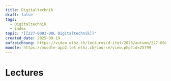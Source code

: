 ```yaml
---
title: Digitaltechnik
draft: false
tags:
  - Digitaltechnik
  - index
topic: "[[227-0003-00L Digitaltechnik]]"
created_date: 2025-09-19
aufzeichnung: https://video.ethz.ch/lectures/d-itet/2025/autumn/227-0003-00L
moodle: https://moodle-app2.let.ethz.ch/course/view.php?id=25799
---
```

# Lectures
